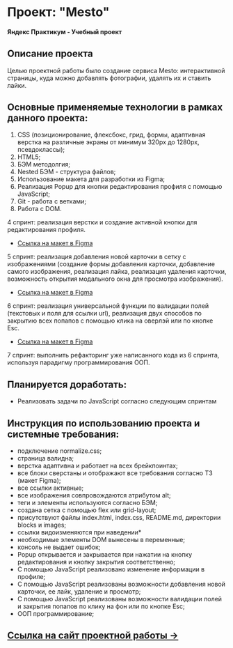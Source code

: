 # Проект: "Mesto"
#### Яндекс Практикум - Учебный проект
## Описание проекта
Целью проектной работы было создание сервиса Mesto: интерактивной страницы, куда можно добавлять фотографии, удалять их и ставить лайки.

## Основные применяемые технологии в рамках данного проекта:
  1. CSS (позиционирование, флексбокс, грид, формы, адаптивная верстка на различные экраны от минимум 320рх до 1280рх, псевдоклассы);
  2. HTML5;
  3. БЭМ методолгия;
  4. Nested БЭМ - структура файлов;
  5. Использование макета для разработки из Figma;
  6. Реализация Popup для кнопки редактирования профиля с помощью JavaScript;
  7. Git - работа с ветками;
  8. Работа с DOM.

  4 спринт: реализация верстки и создание активной кнопки для редактирования профиля.
  * [Ссылка на макет в Figma](https://www.figma.com/file/2cn9N9jSkmxD84oJik7xL7/JavaScript.-Sprint-4?node-id=0%3A1)

  5 спринт: реализация добавления новой карточки в сетку с изображениями (создание формы добавления карточки, добавление самого изображения, реализация лайка, реализация удаления карточки, возможность открытия модального окна для просмотра изображения).
  * [Ссылка на макет в Figma](https://www.figma.com/file/bjyvbKKJN2naO0ucURl2Z0/JavaScript.-Sprint-5?node-id=0%3A1)

  6 спринт: реализация универсальной функции по валидации полей (текстовых и поля для ссылки url), реализация двух способов по закрытию всех попапов с помощью клика на оверлэй или по кнопке Esc.
  * [Ссылка на макет в Figma](https://www.figma.com/file/kRVLKwYG3d1HGLvh7JFWRT/JavaScript.-Sprint-6?node-id=0%3A1)

  7 спринт: выполнить рефакторинг уже написанного кода из 6 спринта, используя парадигму программирования ООП.

## Планируется доработать:
* Реализовать задачи по JavaScript согласно следующим спринтам

## Инструкция по использованию проекта и системные требования:
- подключение normalize.css;
- страница валидна;
- верстка адаптивна и работает на всех брейкпоинтах;
- все блоки сверстаны и отображают все требования согласно ТЗ (макет Figma);
- все ссылки активные;
- все изображения совпровождаются атрибутом alt;
- теги и элементы используются согласно БЭМ;
- создана сетка с помощью flex или grid-layout;
- присутствуют файлы index.html, index.css, README.md, директории blocks и images;
- ссылки видоизменяются при наведении*
- необходимые элементы DOM вынесены в переменные;
- консоль не выдает ошибок;
- Popup открывается и закрывается при нажатии на кнопку редактирования и кнопку закрытия соответственно;
- С помощью JavaScript реализовано изменение информации в профиле;
- С помощью JavaScript реализованы возможности добавления новой карточки, ее лайк, удаление и просмотр;
- С помощью JavaScript реализованы возможности валидации полей и закрытия попапов по клику на фон или по кнопке Esc;
- ООП программирование;

## [Ссылка на сайт проектной работы &rarr;](https://olpom.github.io/mesto/)
